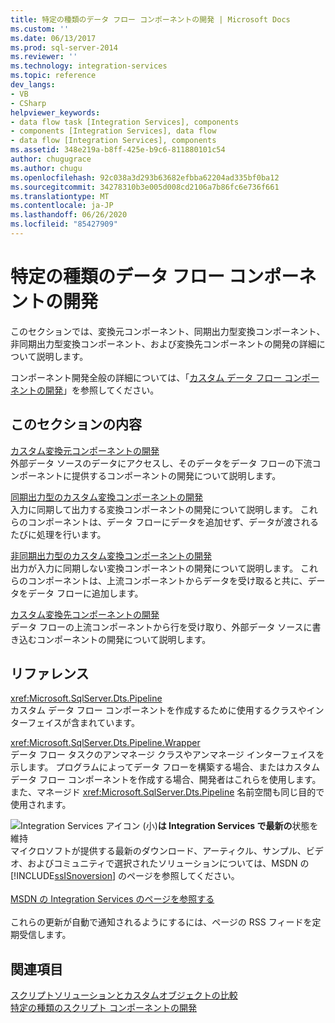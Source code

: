 ```yaml
---
title: 特定の種類のデータ フロー コンポーネントの開発 | Microsoft Docs
ms.custom: ''
ms.date: 06/13/2017
ms.prod: sql-server-2014
ms.reviewer: ''
ms.technology: integration-services
ms.topic: reference
dev_langs:
- VB
- CSharp
helpviewer_keywords:
- data flow task [Integration Services], components
- components [Integration Services], data flow
- data flow [Integration Services], components
ms.assetid: 348e219a-b8ff-425e-b9c6-811880101c54
author: chugugrace
ms.author: chugu
ms.openlocfilehash: 92c038a3d293b63682efbba62204ad335bf0ba12
ms.sourcegitcommit: 34278310b3e005d008cd2106a7b86fc6e736f661
ms.translationtype: MT
ms.contentlocale: ja-JP
ms.lasthandoff: 06/26/2020
ms.locfileid: "85427909"
---
```

# <a name="developing-specific-types-of-data-flow-components"></a>特定の種類のデータ フロー コンポーネントの開発
  このセクションでは、変換元コンポーネント、同期出力型変換コンポーネント、非同期出力型変換コンポーネント、および変換先コンポーネントの開発の詳細について説明します。  
  
 コンポーネント開発全般の詳細については、「[カスタム データ フロー コンポーネントの開発](../extending-packages-custom-objects/data-flow/developing-a-custom-data-flow-component.md)」を参照してください。  
  
## <a name="in-this-section"></a>このセクションの内容  
 [カスタム変換元コンポーネントの開発](../extending-packages-custom-objects-data-flow-types/developing-a-custom-source-component.md)  
 外部データ ソースのデータにアクセスし、そのデータをデータ フローの下流コンポーネントに提供するコンポーネントの開発について説明します。  
  
 [同期出力型のカスタム変換コンポーネントの開発](../extending-packages-custom-objects-data-flow-types/developing-a-custom-transformation-component-with-synchronous-outputs.md)  
 入力に同期して出力する変換コンポーネントの開発について説明します。 これらのコンポーネントは、データ フローにデータを追加せず、データが渡されるたびに処理を行います。  
  
 [非同期出力型のカスタム変換コンポーネントの開発](../extending-packages-custom-objects-data-flow-types/developing-a-custom-transformation-component-with-asynchronous-outputs.md)  
 出力が入力に同期しない変換コンポーネントの開発について説明します。 これらのコンポーネントは、上流コンポーネントからデータを受け取ると共に、データをデータ フローに追加します。  
  
 [カスタム変換先コンポーネントの開発](../extending-packages-custom-objects-data-flow-types/developing-a-custom-destination-component.md)  
 データ フローの上流コンポーネントから行を受け取り、外部データ ソースに書き込むコンポーネントの開発について説明します。  
  
## <a name="reference"></a>リファレンス  
 <xref:Microsoft.SqlServer.Dts.Pipeline>  
 カスタム データ フロー コンポーネントを作成するために使用するクラスやインターフェイスが含まれています。  
  
 <xref:Microsoft.SqlServer.Dts.Pipeline.Wrapper>  
 データ フロー タスクのアンマネージ クラスやアンマネージ インターフェイスを示します。 プログラムによってデータ フローを構築する場合、またはカスタム データ フロー コンポーネントを作成する場合、開発者はこれらを使用します。また、マネージド <xref:Microsoft.SqlServer.Dts.Pipeline> 名前空間も同じ目的で使用されます。  
  
![Integration Services アイコン (小)](../media/dts-16.gif "Integration Services のアイコン (小)")**は Integration Services で最新の**状態を維持  <br /> マイクロソフトが提供する最新のダウンロード、アーティクル、サンプル、ビデオ、およびコミュニティで選択されたソリューションについては、MSDN の [!INCLUDE[ssISnoversion](../../includes/ssisnoversion-md.md)] のページを参照してください。<br /><br /> [MSDN の Integration Services のページを参照する](https://go.microsoft.com/fwlink/?LinkId=136655)<br /><br /> これらの更新が自動で通知されるようにするには、ページの RSS フィードを定期受信します。  
  
## <a name="see-also"></a>関連項目  
 [スクリプトソリューションとカスタムオブジェクトの比較](../extending-packages-scripting/comparing-scripting-solutions-and-custom-objects.md)   
 [特定の種類のスクリプト コンポーネントの開発](../extending-packages-scripting-data-flow-script-component-types/developing-specific-types-of-script-components.md)  
  
  
